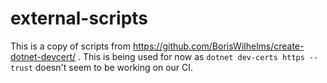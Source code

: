 # external-scripts

This is a copy of scripts from https://github.com/BorisWilhelms/create-dotnet-devcert/ . This is being used for now as `dotnet dev-certs https --trust` doesn't seem to be working on our CI.
